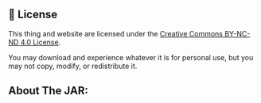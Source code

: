 ## 📄 License

This thing and website are licensed under the 
[Creative Commons BY-NC-ND 4.0 License](https://creativecommons.org/licenses/by-nc-nd/4.0/).

You may download and experience whatever it is for personal use, but you may not copy, modify, or redistribute it.

## About The JAR:
